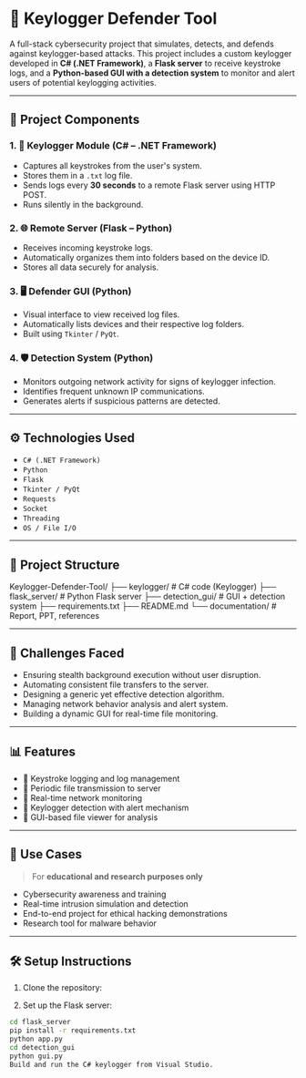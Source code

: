 # 🔐 Keylogger Defender Tool

A full-stack cybersecurity project that simulates, detects, and defends against keylogger-based attacks. This project includes a custom keylogger developed in **C# (.NET Framework)**, a **Flask server** to receive keystroke logs, and a **Python-based GUI with a detection system** to monitor and alert users of potential keylogging activities.

---

## 📌 Project Components

### 1. 🎯 Keylogger Module (C# – .NET Framework)
- Captures all keystrokes from the user's system.
- Stores them in a `.txt` log file.
- Sends logs every **30 seconds** to a remote Flask server using HTTP POST.
- Runs silently in the background.

### 2. 🌐 Remote Server (Flask – Python)
- Receives incoming keystroke logs.
- Automatically organizes them into folders based on the device ID.
- Stores all data securely for analysis.

### 3. 🖥️ Defender GUI (Python)
- Visual interface to view received log files.
- Automatically lists devices and their respective log folders.
- Built using `Tkinter` / `PyQt`.

### 4. 🛡️ Detection System (Python)
- Monitors outgoing network activity for signs of keylogger infection.
- Identifies frequent unknown IP communications.
- Generates alerts if suspicious patterns are detected.

---

## ⚙️ Technologies Used

- `C# (.NET Framework)`
- `Python`
- `Flask`
- `Tkinter / PyQt`
- `Requests`
- `Socket`
- `Threading`
- `OS / File I/O`

---

## 📂 Project Structure

Keylogger-Defender-Tool/
├── keylogger/ # C# code (Keylogger)
├── flask_server/ # Python Flask server
├── detection_gui/ # GUI + detection system
├── requirements.txt
├── README.md
└── documentation/ # Report, PPT, references


---

## 🧠 Challenges Faced

- Ensuring stealth background execution without user disruption.
- Automating consistent file transfers to the server.
- Designing a generic yet effective detection algorithm.
- Managing network behavior analysis and alert system.
- Building a dynamic GUI for real-time file monitoring.

---

## 📊 Features

- 🔑 Keystroke logging and log management
- 📡 Periodic file transmission to server
- 🧩 Real-time network monitoring
- 🚨 Keylogger detection with alert mechanism
- 📁 GUI-based file viewer for analysis

---

## 🧪 Use Cases

> For **educational and research purposes only**

- Cybersecurity awareness and training
- Real-time intrusion simulation and detection
- End-to-end project for ethical hacking demonstrations
- Research tool for malware behavior

---

## 🛠️ Setup Instructions

1. Clone the repository:

2. Set up the Flask server:
```bash
cd flask_server
pip install -r requirements.txt
python app.py
cd detection_gui
python gui.py
Build and run the C# keylogger from Visual Studio.
